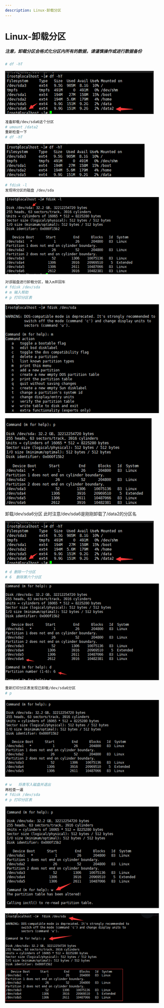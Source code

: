 ```yaml
---
description: Linux-卸载分区
---
```


# Linux-卸载分区

##### 注意，卸载分区会格式化分区内所有的数据，请谨慎操作或进行数据备份

```bash
# df -hT
```

![](../assets/jianshu/2743275-d7fb0c77ed1e94d0.png)

```bash
准备卸载/dev/sda6这个分区
# umount /data2
重新检查一下
# df -hT
```

![](../assets/jianshu/2743275-2af8caea924f6612.png)

```bash
# fdisk -l
发现待分区的磁盘 /dev/sda
```

![](../assets/jianshu/2743275-c079a22b84557f0e.png)

```bash
对该磁盘进行卸载分区，输入m并回车
# fdisk /dev/sda
# m 输入帮助
# p 打印分区表
```

![](../assets/jianshu/2743275-85bcd2afce1808d7.png)

![](../assets/jianshu/2743275-95439e347a38fcf6.png)

卸载/dev/sda6分区
此时注意/dev/sda6是刚刚卸载了/data2的分区名

![](../assets/jianshu/2743275-d7fb0c77ed1e94d0.png)

```bash
# d 删除一个分区
# 6  删除第六个分区
```

![](../assets/jianshu/2743275-b7cbc678d5616a01.png)

```bash
重新打印分区表发现已卸载/dev/sda6分区
# p
```

![](../assets/jianshu/2743275-8969029b19517563.png)

```bash
# w   将表写入磁盘并退出
再检查一遍
# fdisk /dev/sda
# p 打印分区表
```

![](../assets/jianshu/2743275-fc6779f38f7ccb43.png)

![](../assets/jianshu/2743275-40d4fd8413ae4065.png)
